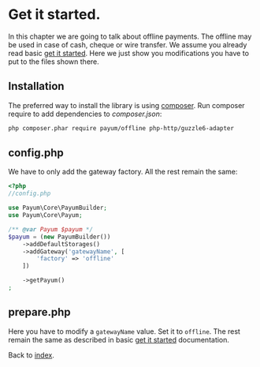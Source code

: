 # Get it started.

In this chapter we are going to talk about offline payments. The offline may be used in case of cash, cheque or wire transfer.
We assume you already read basic [get it started](../get-it-started.md).
Here we just show you modifications you have to put to the files shown there.

## Installation

The preferred way to install the library is using [composer](http://getcomposer.org/).
Run composer require to add dependencies to _composer.json_:

```bash
php composer.phar require payum/offline php-http/guzzle6-adapter
```

## config.php

We have to only add the gateway factory. All the rest remain the same:

```php
<?php
//config.php

use Payum\Core\PayumBuilder;
use Payum\Core\Payum;

/** @var Payum $payum */
$payum = (new PayumBuilder())
    ->addDefaultStorages()
    ->addGateway('gatewayName', [
        'factory' => 'offline'
    ])

    ->getPayum()
;
```

## prepare.php

Here you have to modify a `gatewayName` value. Set it to `offline`. The rest remain the same as described in basic [get it started](../get-it-started.md) documentation.


Back to [index](../index.md).
